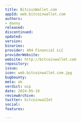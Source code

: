 ```yaml
---
title: BitcoinWallet.com
appId: web.bitcoinwallet.com
authors:
- danny
released: 
discontinued: 
updated: 
version: 
binaries: 
provider: 404 Financial LLC
providerWebsite: 
website: http://bitcoinwallet.com
repository: 
issue: 
icon: web.bitcoinwallet.com.jpg
bugbounty: 
meta: ok
verdict: wip
date: 2024-05-10
reviewArchive: 
twitter: bitcoinwaIIet
social: 
features: 

---
```


